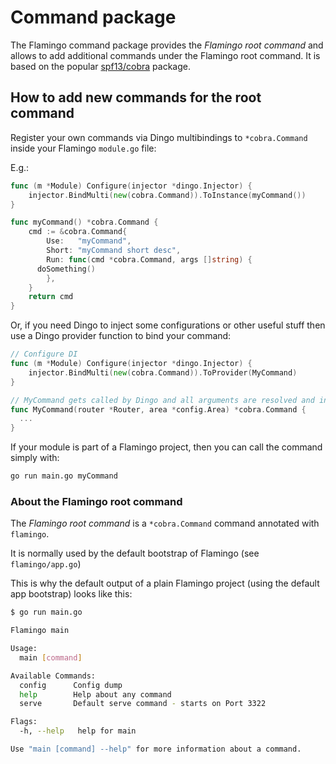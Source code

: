 # Command package

The Flamingo command package provides the *Flamingo root command* and allows to add additional commands under the Flamingo root command.
It is based on the popular [spf13/cobra](https://github.com/spf13/cobra) package.

## How to add new commands for the root command

Register your own commands via Dingo multibindings to `*cobra.Command` inside your Flamingo `module.go` file:

E.g.:
```go
func (m *Module) Configure(injector *dingo.Injector) {
	injector.BindMulti(new(cobra.Command)).ToInstance(myCommand())
}

func myCommand() *cobra.Command {
	cmd := &cobra.Command{
		Use:   "myCommand",
		Short: "myCommand short desc",
		Run: func(cmd *cobra.Command, args []string) {
      doSomething()
		},
	}
	return cmd
}

```

Or, if you need Dingo to inject some configurations or other useful stuff then use a Dingo provider function to bind your command:

```go
// Configure DI
func (m *Module) Configure(injector *dingo.Injector) {
	injector.BindMulti(new(cobra.Command)).ToProvider(MyCommand)
}

// MyCommand gets called by Dingo and all arguments are resolved and injected
func MyCommand(router *Router, area *config.Area) *cobra.Command {
  ... 
}
``` 

If your module is part of a Flamingo project, then you can call the command simply with:

```bash
go run main.go myCommand
```

### About the Flamingo root command

The *Flamingo root command* is a `*cobra.Command` command annotated with `flamingo`.

It is normally used by the default bootstrap of Flamingo (see `flamingo/app.go`)

This is why the default output of a plain Flamingo project (using the default app bootstrap) looks like this:

```sh
$ go run main.go

Flamingo main

Usage:
  main [command]

Available Commands:
  config      Config dump
  help        Help about any command
  serve       Default serve command - starts on Port 3322

Flags:
  -h, --help   help for main

Use "main [command] --help" for more information about a command.
```
